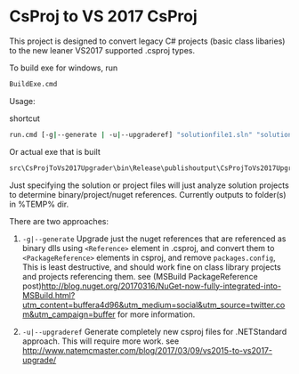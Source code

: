# CsProj to VS 2017 CsProj

This project is designed to convert legacy C# projects (basic class libaries) to the new leaner VS2017 supported .csproj types.

To build exe for windows, run

```sh
BuildExe.cmd
```

Usage:

shortcut
```sh
run.cmd [-g|--generate | -u|--upgraderef] "solutionfile1.sln" "solutionfile2.sln" "projectfile.csproj" [sln3,sln4,...]
```

Or actual exe that is built
```sh
src\CsProjToVs2017Upgrader\bin\Release\publishoutput\CsProjToVs2017Upgrader.exe [-g|--generate | -u|--upgraderef] "solutionfile1.sln" "solutionfile2.sln" "projectfile.csproj" [sln3,sln4,...]
``` 

Just specifying the solution or project files will just analyze solution projects to determine binary/project/nuget references. Currently outputs to folder(s) in %TEMP% dir.

There are two approaches:

1. `-g|--generate` Upgrade just the nuget references that are referenced as binary dlls using `<Reference>` element in .csproj, and convert them to `<PackageReference>` elements in csproj, and remove `packages.config`, This is least destructive, and should work fine on class library projects and projects referencing them. see (MSBuild PackageReference post)<http://blog.nuget.org/20170316/NuGet-now-fully-integrated-into-MSBuild.html?utm_content=buffera4d96&utm_medium=social&utm_source=twitter.com&utm_campaign=buffer> for more information.

2. `-u|--upgraderef` Generate completely new csproj files for .NETStandard approach. This will require more work. see http://www.natemcmaster.com/blog/2017/03/09/vs2015-to-vs2017-upgrade/

